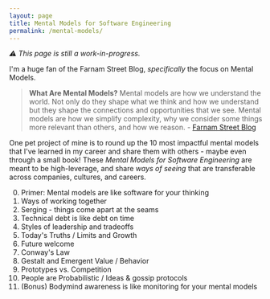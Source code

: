 ```yaml
---
layout: page
title: Mental Models for Software Engineering
permalink: /mental-models/
---
```

_:warning: This page is still a work-in-progress._

I'm a huge fan of the Farnam Street Blog, _specifically_ the focus on Mental Models.

> **What Are Mental Models?**
> Mental models are how we understand the world. Not only do they shape what we think and how we understand but they shape the connections and opportunities that we see. Mental models are how we simplify complexity, why we consider some things more relevant than others, and how we reason.
>  \- [Farnam Street Blog](https://fs.blog/mental-models/#what_are_mental_models)

One pet project of mine is to round up the 10 most impactful mental models that I've learned in my career and share them with others - maybe even through a small book! These _Mental Models for Software Engineering_ are meant to be high-leverage, and share _ways of seeing_ that are transferable across companies, cultures, and careers.

0. Primer: Mental models are like software for your thinking
1. Ways of working together
2. Serging - things come apart at the seams
3. Technical debt is like debt on time
4. Styles of leadership and tradeoffs
5. Today's Truths / Limits and Growth
6. Future welcome
7. Conway's Law
8. Gestalt and Emergent Value / Behavior
9. Prototypes vs. Competition
10. People are Probabilistic / Ideas & gossip protocols
11. (Bonus) Bodymind awareness is like monitoring for your mental models

